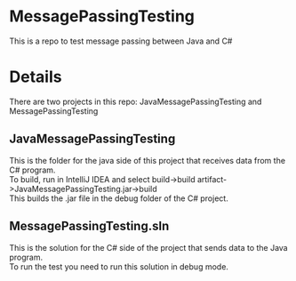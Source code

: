 # MessagePassingTesting
This is a repo to test message passing between Java and C#

# Details
There are two projects in this repo: JavaMessagePassingTesting and MessagePassingTesting

## JavaMessagePassingTesting
This is the folder for the java side of this project that receives data from the C# program.\
To build, run in IntelliJ IDEA and select build->build artifact->JavaMessagePassingTesting.jar->build\
This builds the .jar file in the debug folder of the C# project.

## MessagePassingTesting.sln
This is the solution  for the C# side of the project that sends data to the Java program.\
To run the test you need to run this solution in debug mode.
